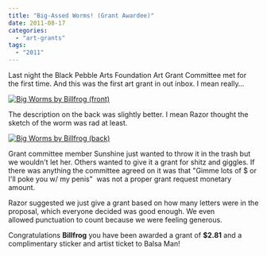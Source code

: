 ```yaml
---
title: "Big-Assed Worms! (Grant Awardee)"
date: 2011-08-17
categories: 
  - "art-grants"
tags: 
  - "2011"
---
```


Last night the Black Pebble Arts Foundation Art Grant Committee met for the first time. And this was the first art grant in out inbox. I mean really…

[![Big Worms by Billfrog (front)](/images/CCI00004.jpg "Big Worms by Billfrog (front)")](http://balsaman.org/wp-content/uploads/2011/08/CCI00004.jpg)

The description on the back was slightly better. I mean Razor thought the sketch of the worm was rad at least.

[![Big Worms by Billfrog (back)](/images/CCI00005.jpg "Big Worms by Billfrog (back)")](http://balsaman.org/wp-content/uploads/2011/08/CCI00005.jpg)

Grant committee member Sunshine just wanted to throw it in the trash but we wouldn't let her. Others wanted to give it a grant for shitz and giggles. If there was anything the committee agreed on it was that "Gimme lots of $ or I'll poke you w/ my penis"  was not a proper grant request monetary amount.

Razor suggested we just give a grant based on how many letters were in the proposal, which everyone decided was good enough. We even allowed punctuation to count because we were feeling generous.

Congratulations **Billfrog** you have been awarded a grant of **$2.81** and a complimentary sticker and artist ticket to Balsa Man!
